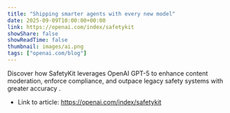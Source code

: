 ```yaml
---
title: "Shipping smarter agents with every new model"
date: 2025-09-09T10:00:00+00:00
link: https://openai.com/index/safetykit
showShare: false
showReadTime: false
thumbnail: images/ai.png
tags: ["openai.com/blog"]
---
```

Discover how SafetyKit leverages OpenAI GPT-5 to enhance content moderation, enforce compliance, and outpace legacy safety systems with greater accuracy .

- Link to article: https://openai.com/index/safetykit